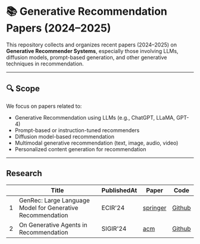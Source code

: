# 📚 Generative Recommendation Papers (2024–2025)

This repository collects and organizes recent papers (2024–2025) on **Generative Recommender Systems**, especially those involving LLMs, diffusion models, prompt-based generation, and other generative techniques in recommendation.

---

## 🔍 Scope

We focus on papers related to:

- Generative Recommendation using LLMs (e.g., ChatGPT, LLaMA, GPT-4)
- Prompt-based or instruction-tuned recommenders
- Diffusion model-based recommendation
- Multimodal generative recommendation (text, image, audio, video)
- Personalized content generation for recommendation

---

## Research
|    | **Title**                                                               | PublishedAt | Paper                                           |  Code                                                  |
|----|-------------------------------------------------------------------------|-------------|-------------------------------------------------|----------------------------------------------------------|
| 1  | GenRec: Large Language Model  for Generative Recommendation             | ECIR'24 | [springer](https://link.springer.com/chapter/10.1007/978-3-031-56063-7_42)         |       [Github](https://github.com/rutgerswiselab/GenRec)  |
| 2  | On Generative Agents in Recommendation            | SIGIR'24 | [acm](https://dl.acm.org/doi/abs/10.1145/3626772.3657844)         |       [Github](https://github.com/LehengTHU/Agent4Rec)  |
